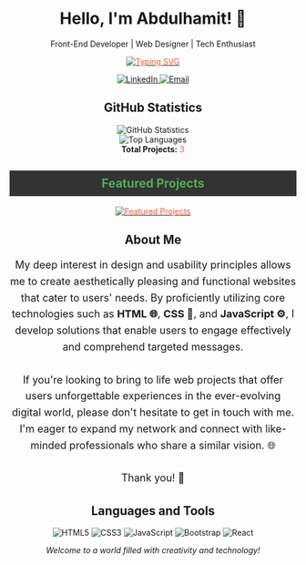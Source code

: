 <!-- Title -->
<h1 align="center">Hello, I'm Abdulhamit! 👋</h1>

<!-- Tagline or description -->
<p align="center">Front-End Developer | Web Designer | Tech Enthusiast</p>

<!-- Dynamic text effect -->
<p align="center">
  <a href="https://git.io/typing-svg">
    <img src="https://readme-typing-svg.demolab.com?font=Rubik+80s+Fade&size=40&duration=4000&pause=500&center=true&vCenter=true&width=435&lines=I'm%20Abdulhamit;I%20build%20web%20experiences;With%20passion%20and%20creativity;Let's%20create%20together" alt="Typing SVG" style="color: #FF5733;" />
  </a>
</p>

<!-- Social media links -->
<p align="center">
  <a href="https://www.linkedin.com/in/a-hamit-bozkurt-a35005203/" target="_blank"  rel="noopener noreferrer">
    <img src="https://img.shields.io/badge/-LinkedIn-0077B5?style=for-the-badge&logo=linkedin&logoColor=white" alt="LinkedIn">
  </a>
  <a href="mailto:a.hamit2747@gmail.com" target="_blank">
    <img src="https://img.shields.io/badge/-Email-D14836?style=for-the-badge&logo=gmail&logoColor=white" alt="Email">
  </a>
</p>

<!-- GitHub statistics -->
<h2 align="center">GitHub Statistics</h2>
<p align="center">
  <img align="center" src="https://github-readme-stats.vercel.app/api?username=hamit2747&show_icons=true&theme=dark" alt="GitHub Statistics" />
  <br>
  <img src="https://github-readme-stats.vercel.app/api/top-langs/?username=hamit2747&layout=compact&theme=dark" alt="Top Languages" />
  <br>
  <strong>Total Projects:</strong> <span style="color: #FF5733;">3</span>
</p>

<!-- Featured Projects -->
<h2 align="center" style="color: #4CAF50; background-color: #333333; padding: 10px;">Featured Projects</h2>
<p align="center">
  <a href="https://github.com/hamit2747?tab=repositories">
    <img src="https://readme-typing-svg.demolab.com?font=Rubik+80s+Fade&size=30&duration=4000&pause=500&center=true&vCenter=true&width=435&lines=Check%20out%20my%20projects%20here!;%20👇👇👇" alt="Featured Projects" style="color: #FF5733;" />
  </a>
</p>

<!-- Additional Information -->
<h2 align="center">About Me</h2>
<p align="center" style="font-size: 18px; line-height: 1.6;">
  My deep interest in design and usability principles allows me to create aesthetically pleasing and functional websites that cater to users' needs. By proficiently utilizing core technologies such as <strong>HTML 🌐</strong>, <strong>CSS 🎨</strong>, and <strong>JavaScript ⚙️</strong>, I develop solutions that enable users to engage effectively and comprehend targeted messages.<br/><br/>
  If you're looking to bring to life web projects that offer users unforgettable experiences in the ever-evolving digital world, please don't hesitate to get in touch with me. I'm eager to expand my network and connect with like-minded professionals who share a similar vision. 🌐<br/><br/>
  Thank you! 🙌
</p>

<!-- Languages and tools icons -->
<h2 align="center">Languages and Tools</h2>
<p align="center">
  <img src="URL_TO_HTML5_IMAGE" alt="HTML5" />
  <img src="URL_TO_CSS3_IMAGE" alt="CSS3" />
  <img src="URL_TO_JAVASCRIPT_IMAGE" alt="JavaScript" />
  <img src="URL_TO_BOOTSTRAP_IMAGE" alt="Bootstrap" />
  <img src="URL_TO_REACT_IMAGE" alt="React" />
</p>

<!-- Final words -->
<p align="center">
  <em align="center">Welcome to a world filled with creativity and technology!</em>
</p>
